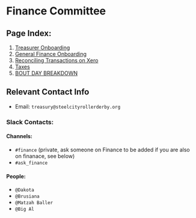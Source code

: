 # Finance Committee

## Page Index:

1. [Treasurer Onboarding](https://github.com/steelcityrollerderby/finance_docs/blob/master/treasurer_onboarding.md)
2. [General Finance Onboarding](https://github.com/steelcityrollerderby/finance_docs/blob/master/general_finance_onboarding.md)
3. [Reconciling Transactions on Xero](https://github.com/steelcityrollerderby/finance_docs/blob/master/reconcile_transactions.md)
4. [Taxes](https://github.com/steelcityrollerderby/finance_docs/blob/master/taxes_and_forms.md)
5. [BOUT DAY BREAKDOWN](https://github.com/steelcityrollerderby/finance_docs/blob/master/bout_day_breakdown.md)



## Relevant Contact Info

- Email: `treasury@steelcityrollerderby.org`

### Slack Contacts:

#### Channels:
  - `#finance` (private, ask someone on Finance to be added if you are also on finanace, see below)
  - `#ask_finance`

#### People:
  - `@Dakota`
  - `@Brusiana`
  - `@Matzah Baller`
  - `@Big Al`
